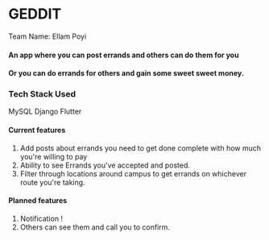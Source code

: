 # GEDDIT

Team Name: Ellam Poyi

#### An app where you can post errands and others can do them for you
#### Or you can do errands for others and gain some sweet sweet money.

### Tech Stack Used

MySQL
Django
Flutter

#### Current features

1. Add posts about errands you need to get done complete with how much you're willing to pay
2. Ability to see Errands you've accepted and posted.
3. Filter through locations around campus to get errands on whichever route you're taking.

#### Planned features

1. Notification !
2. Others can see them and call you to confirm.